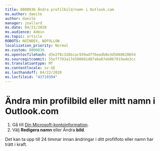 ```yaml
---
title: 8000036 Ändra profilbild/namn i Outlook.com
ms.author: daeite
author: daeite
manager: joallard
ms.date: 04/21/2020
ms.audience: Admin
ms.topic: article
ROBOTS: NOINDEX, NOFOLLOW
localization_priority: Normal
ms.custom: 8000036
ms.openlocfilehash: d3e2f8c326bcac939ad7f6eadb8e3d5060620054
ms.sourcegitcommit: 55eff703a17e500681d8fa6a87eb067019ade3cc
ms.translationtype: MT
ms.contentlocale: sv-SE
ms.lasthandoff: 04/22/2020
ms.locfileid: "43719394"
---
```

# <a name="change-my-profile-picture-or-name-in-outlookcom"></a>Ändra min profilbild eller mitt namn i Outlook.com

1. Gå till [Din Microsoft-kontoinformation](https://go.microsoft.com/fwlink/p/?linkid=860841).
1. Välj **Redigera namn** eller Ändra **bild**.

Det kan ta upp till 24 timmar innan ändringar i ditt profilfoto eller namn har trätt i kraft.